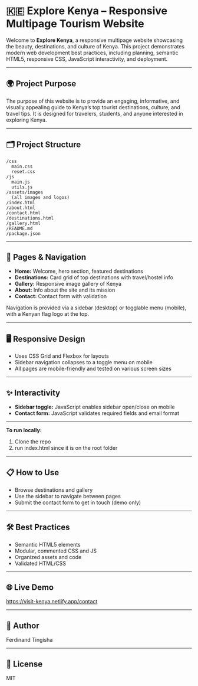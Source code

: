# 🇰🇪 Explore Kenya – Responsive Multipage Tourism Website

Welcome to **Explore Kenya**, a responsive multipage website showcasing the beauty, destinations, and culture of Kenya. This project demonstrates modern web development best practices, including planning, semantic HTML5, responsive CSS, JavaScript interactivity, and deployment.

---

## 🌍 Project Purpose

The purpose of this website is to provide an engaging, informative, and visually appealing guide to Kenya’s top tourist destinations, culture, and travel tips. It is designed for travelers, students, and anyone interested in exploring Kenya.

---

## 🗂️ Project Structure

```
/css
  main.css
  reset.css
/js
  main.js
  utils.js
/assets/images
  (all images and logos)
/index.html
/about.html
/contact.html
/destinations.html
/gallery.html
/README.md
/package.json
```

---

## 📄 Pages & Navigation

- **Home:** Welcome, hero section, featured destinations
- **Destinations:** Card grid of top destinations with travel/hostel info
- **Gallery:** Responsive image gallery of Kenya
- **About:** Info about the site and its mission
- **Contact:** Contact form with validation

Navigation is provided via a sidebar (desktop) or togglable menu (mobile), with a Kenyan flag logo at the top.

---

## 🖥️ Responsive Design

- Uses CSS Grid and Flexbox for layouts
- Sidebar navigation collapses to a toggle menu on mobile
- All pages are mobile-friendly and tested on various screen sizes

---

## ✨ Interactivity

- **Sidebar toggle:** JavaScript enables sidebar open/close on mobile
- **Contact form:** JavaScript validates required fields and email format

---


**To run locally:**
1. Clone the repo
2. run index.html since it is on the root folder

---

## 📋 How to Use

- Browse destinations and gallery
- Use the sidebar to navigate between pages
- Submit the contact form to get in touch (demo only)

---

## 🛠️ Best Practices

- Semantic HTML5 elements
- Modular, commented CSS and JS
- Organized assets and code
- Validated HTML/CSS

---

## 🌐 Live Demo

https://visit-kenya.netlify.app/contact

---

## 👤 Author

Ferdinand Tingisha

---

## 📄 License

MIT
